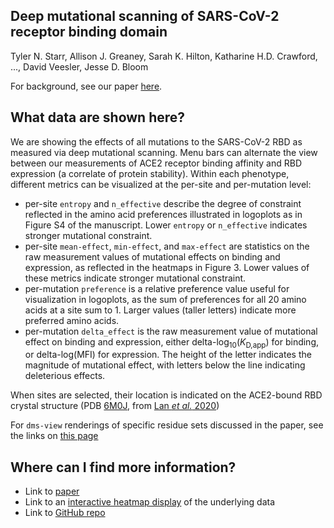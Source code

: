 ## Deep mutational scanning of SARS-CoV-2 receptor binding domain

Tyler N. Starr, Allison J. Greaney, Sarah K. Hilton, Katharine H.D. Crawford,  ..., David Veesler, Jesse D. Bloom

For background, see our paper [here]().

## What data are shown here?

We are showing the effects of all mutations to the SARS-CoV-2 RBD as measured via deep mutational scanning. Menu bars can alternate the view between our measurements of ACE2 receptor binding affinity and RBD expression (a correlate of protein stability). Within each phenotype, different metrics can be visualized at the per-site and per-mutation level:

   - per-site `entropy` and `n_effective` describe the degree of constraint reflected in the amino acid preferences illustrated in logoplots as in Figure S4 of the manuscript. Lower `entropy` or `n_effective` indicates stronger mutational constraint.
   - per-site `mean-effect`, `min-effect`, and `max-effect` are statistics on the raw measurement values of mutational effects on binding and expression, as reflected in the heatmaps in Figure 3. Lower values of these metrics indicate stronger mutational constraint.
   - per-mutation `preference` is a relative preference value useful for visualization in logoplots, as the sum of preferences for all 20 amino acids at a site sum to 1. Larger values (taller letters) indicate more preferred amino acids.
   - per-mutation `delta_effect` is the raw measurement value of mutational effect on binding and expression, either delta-log<sub>10</sub>(_K_<sub>D,app</sub>) for binding, or delta-log(MFI) for expression. The height of the letter indicates the magnitude of mutational effect, with letters below the line indicating deleterious effects.

When sites are selected, their location is indicated on the ACE2-bound RBD crystal structure (PDB [6M0J](https://www.rcsb.org/structure/6M0J), from [Lan _et al._ 2020](https://www.nature.com/articles/s41586-020-2180-5))

For `dms-view` renderings of specific residue sets discussed in the paper, see the links on [this page](https://jbloomlab.github.io/SARS-CoV-2-RBD-DMS/structures)

## Where can I find more information?

   - Link to [paper]()
   - Link to an [interactive heatmap display](https://jbloomlab.github.io/SARS-CoV-2-RBD_DMS/) of the underlying data
   - Link to [GitHub repo](https://github.com/jbloomlab/SARS-CoV-2-RBD_DMS)
